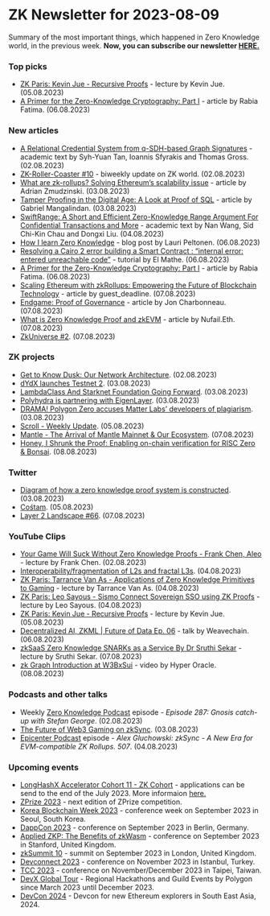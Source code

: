 # ZK Newsletter for 2023-08-09
Summary of the most important things, which happened in Zero Knowledge world, in the previous week. **Now, you can subscribe our newsletter [HERE.](https://zknewsletter.com/)**

### Top picks
* [ZK Paris: Kevin Jue - Recursive Proofs](https://www.youtube.com/watch?v=Y8MOVvbC3xQ) - lecture by Kevin Jue. (05.08.2023)
* [A Primer for the Zero-Knowledge Cryptography: Part I](https://medium.com/@rabiafatima/a-primer-for-the-zero-knowledge-cryptography-part-i-85b5d5190aef) -  article by Rabia Fatima. (06.08.2023)

### New articles 
* [A Relational Credential System from q-SDH-based Graph Signatures](https://eprint.iacr.org/2023/1181.pdf) - academic text by Syh-Yuan Tan, Ioannis Sfyrakis and Thomas Gross. (02.08.2023)
* [ZK-Roller-Coaster #10](https://taiko.mirror.xyz/225yWAX3qFRNHSjNJ2gXGgkUbi-OGLhidBaNqbOW_Ds) - biweekly update on ZK world. (02.08.2023)
* [What are zk-rollups? Solving Ethereum’s scalability issue](https://crypto.news/learn/what-are-zk-rollups-solving-ethereums-scalability-issue/) - article by Adrian Zmudzinski. (03.08.2023)
* [Tamper Proofing in the Digital Age: A Look at Proof of SQL](https://hackernoon.com/tamper-proofing-in-the-digital-age-a-look-at-proof-of-sql) - article by Gabriel Mangalindan. (03.08.2023)
* [SwiftRange: A Short and Efficient Zero-Knowledge Range Argument For Confidential Transactions and More](https://eprint.iacr.org/2023/1185.pdf) - academic text by Nan Wang, Sid Chi-Kin Chau and Dongxi Liu. (04.08.2023)
* [How I learn Zero Knowledge](https://medium.com/coinmonks/how-i-learn-zero-knowledge-45a1afb7d789) - blog post by Lauri Peltonen. (06.08.2023)
* [Resolving a Cairo 2 error building a Smart Contract : “internal error: entered unreachable code”](https://medium.com/@elielmathe/resolving-a-puzzling-cairo-2-syntax-error-in-smart-contracts-a70368480ec8) - tutorial by El Mathe. (06.08.2023)
* [A Primer for the Zero-Knowledge Cryptography: Part I](https://medium.com/@rabiafatima/a-primer-for-the-zero-knowledge-cryptography-part-i-85b5d5190aef) - article by Rabia Fatima. (06.08.2023)
* [Scaling Ethereum with zkRollups: Empowering the Future of Blockchain Technology](https://www.deadlinenews.co.uk/2023/08/07/scaling-ethereum-with-zkrollups-empowering-the-future-of-blockchain-technology/) - article by guest_deadline. (07.08.2023)
* [Endgame: Proof of Governance](https://dba.mirror.xyz/UTPfxWe65dYrUu_RJX-5VkAJypFRyw3AZh6m0dRXYZk) - article by Jon Charbonneau. (07.08.2023)
* [What is Zero Knowledge Proof and zkEVM](https://medium.com/@nufailismath15/what-zero-knowledge-proof-and-zkevm-f365dc7f08ef) - article by Nufail.Eth. (07.08.2023)
* [ZkUniverse #2](https://medium.com/@ZkCampus/zkuniverse-2-e7675f6dc0f8). (07.08.2023)

### ZK projects
* [Get to Know Dusk: Our Network Architecture](https://dusk.network/news/get-to-know-dusk-our-network-architecture/). (02.08.2023)
* [dYdX launches Testnet 2](https://dydx.exchange/blog/public-testnet-update). (03.08.2023)
* [LambdaClass And Starknet Foundation Going Forward](https://blog.lambdaclass.com/lambdaclass-starknet-foundation-going-forward/). (03.08.2023)
* [Polyhydra is partnering with EigenLayer](https://twitter.com/PolyhedraZK/status/1687145905085128704). (03.08.2023)
* [DRAMA! Polygon Zero accuses Matter Labs’ developers of plagiarism](https://cointelegraph.com/news/polygon-zero-accuses-matter-labs-developers-of-plagiarism). (03.08.2023)
* [Scroll - Weekly Update](https://twitter.com/Scroll_ZKP/status/1687619860845735938). (05.08.2023)
* [Mantle - The Arrival of Mantle Mainnet & Our Ecosystem](https://www.mantle.xyz/blog/community/mantle-mainnet-arrival-ecosystem-ama-recap). (07.08.2023)
* [Honey, I Shrunk the Proof: Enabling on-chain verification for RISC Zero & Bonsai](https://www.risczero.com/news/on-chain-verification). (08.08.2023)

### Twitter
* [Diagram of how a zero knowledge proof system is constructed](https://twitter.com/iam_preethi/status/1687131541581762560). (03.08.2023)
* [Cośtam](https://twitter.com/0xSachinK/status/1687816562202292224). (05.08.2023)
* [Layer 2 Landscape #66](https://twitter.com/bitsplaining/status/1688397926685708288). (07.08.2023)

### YouTube Clips
* [Your Game Will Suck Without Zero Knowledge Proofs - Frank Chen, Aleo](https://www.youtube.com/watch?v=_G3lAUrbYIU) - lecture by Frank Chen. (02.08.2023)
* [Interoperability/fragmentation of L2s and fractal L3s](https://www.youtube.com/watch?v=ThYpLCmS73k). (04.08.2023) 
* [ZK Paris: Tarrance Van As - Applications of Zero Knowledge Primitives to Gaming](https://www.youtube.com/watch?v=b1F0W8Wy3kw) - lecture by Tarrance Van As. (04.08.2023)
* [ZK Paris: Leo Sayous - Sismo Connect Sovereign SSO using ZK Proofs](https://www.youtube.com/watch?v=cj4-V2r7JXY) - lecture by Leo Sayous. (04.08.2023)
* [ZK Paris: Kevin Jue - Recursive Proofs](https://www.youtube.com/watch?v=Y8MOVvbC3xQ) - lecture by Kevin Jue. (05.08.2023)
* [Decentralized AI, ZKML | Future of Data Ep. 06](https://www.youtube.com/watch?v=XsiHMWMC-KY) - talk by Weavechain. (06.08.2023)
* [zkSaaS Zero Knowledge SNARKs as a Service By Dr Sruthi Sekar](https://www.youtube.com/watch?v=z1wwHzSFvSY) - lecture by Sruthi Sekar. (07.08.2023)
* [zk Graph Introduction at W3BxSui](https://www.youtube.com/watch?v=2xkjqgf_528) - video by Hyper Oracle. (08.08.2023)

### Podcasts and other talks
* Weekly [Zero Knowledge Podcast](https://zeroknowledge.fm/287-2/) episode - *Episode 287: Gnosis catch-up with Stefan George*. (02.08.2023) 
* [The Future of Web3 Gaming on zkSync](https://twitter.com/zksync/status/1687114635353448449). (03.08.2023)
* [Epicenter Podcast](https://www.youtube.com/watch?v=LhBcx_AA1CU) episode - *Alex Gluchowski: zkSync - A New Era for EVM-compatible ZK Rollups. 507*. (04.08.2023) 

### Upcoming events
* [LongHashX Accelerator Cohort 11 - ZK Cohort](https://longhashventures.typeform.com/ZKCohort?typeform-source=t.co) - applications can be send to the end of the July 2023. More informaion [here.](https://www.longhash.vc/accelerator/zk-accelerator/)
* [ZPrize 2023](https://www.zprize.io/blog/announcing-zprize-2023) - next edition of ZPrize competition.
* [Korea Blockchain Week 2023](https://koreablockchainweek.com/) - conference week on September 2023 in Seoul, South Korea. 
* [DappCon 2023](https://www.dappcon.io/#about) - conference on September 2023 in Berlin, Germany.
* [Applied ZKP: The Benefits of zkWasm](https://law.stanford.edu/codex-the-stanford-center-for-legal-informatics/projects/zero-knowledge-cryptography/) - conference on September 2023 in Stanford, United Kingdom.
* [zkSummit 10](https://www.zksummit.com/) - summit on September 2023 in London, United Kingdom.
* [Devconnect 2023](https://devconnect.org/) - conference on November 2023 in Istanbul, Turkey.
* [TCC 2023](https://tcc.iacr.org/2023/) - conference on November/December 2023 in Taipei, Taiwan.
* [DevX Global Tour](https://polygon.technology/blog/polygon-labs-announces-devx-global-tour) - Regional Hackathons and Guild Events by Polygon since March 2023 until December 2023.
* [DevCon 2024](https://devcon.org/) - Devcon for new Ethereum explorers in South East Asia, 2024.

